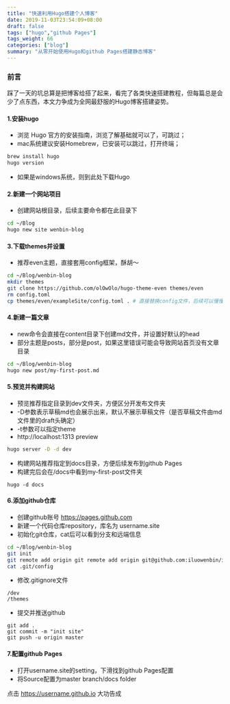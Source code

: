 ```yaml
---
title: "快速利用Hugo搭建个人博客"
date: 2019-11-03T23:54:09+08:00
draft: false
tags: ["hugo","github Pages"]
tags_weight: 66
categories: ["blog"]
summary: "从零开始使用Hugo和github Pages搭建静态博客"
---
```

### 前言
踩了一天的坑总算是把博客给搭了起来，看完了各类快速搭建教程，但每篇总是会少了点东西，本文力争成为全网最舒服的Hugo博客搭建姿势。
#### 1.安装hugo
- 浏览 Hugo 官方的安装指南，浏览了解基础就可以了，可跳过；
- mac系统建议安装Homebrew，已安装可以跳过，打开终端；

``` sh
brew install hugo
hugo version
```
- 如果是windows系统，则到此处下载Hugo

#### 2.新建一个网站项目
- 创建网站根目录，后续主要命令都在此目录下
``` sh
cd ~/Blog
hugo new site wenbin-blog
```

#### 3.下载themes并设置
- 推荐even主题，直接套用config框架，酥胡～
``` sh
cd ~/Blog/wenbin-blog
mkdir themes
git clone https://github.com/olOwOlo/hugo-theme-even themes/even
rm config.toml
cp themes/even/exampleSite/config.toml . # 直接替换config文件，后续可以慢慢修改配置
```

#### 4.新建一篇文章
- new命令会直接在content目录下创建md文件，并设置好默认的head
- 部分主题是posts，部分是post，如果这里错误可能会导致网站首页没有文章目录
``` sh
cd ~/Blog/wenbin-blog
hugo new post/my-first-post.md
```

#### 5.预览并构建网站
- 预览推荐指定目录到dev文件夹，方便区分开发布文件夹
- -D参数表示草稿md也会展示出来，默认不展示草稿文件（是否草稿文件由md文件里的draft头确定）
- -t参数可以指定theme
- http://localhost:1313 preview
``` sh
hugo server -D -d dev
```
- 构建网站推荐指定到docs目录，方便后续发布到github Pages
- 构建完后会在/docs中看到my-first-post文件夹
``` shell script
hugo -d docs
```

#### 6.添加github仓库
- 创建github账号 <https://pages.github.com>
- 新建一个代码仓库repository，库名为 username.site
- 初始化git仓库，cat后可以看到分支和远端信息
``` sh
cd ~/Blog/wenbin-blog
git init
git remote add origin git remote add origin git@github.com:iluowenbin/iluowenbin.site.git
cat .git/config
```
- 修改.gitignore文件
```shell script
/dev
/themes
```
- 提交并推送github
```shell script
git add .
git commit -m "init site"
git push -u origin master
```

#### 7.配置github Pages
- 打开username.site的setting，下滑找到github Pages配置
- 将Source配置为master branch/docs folder

点击 <https://username.github.io> 大功告成
